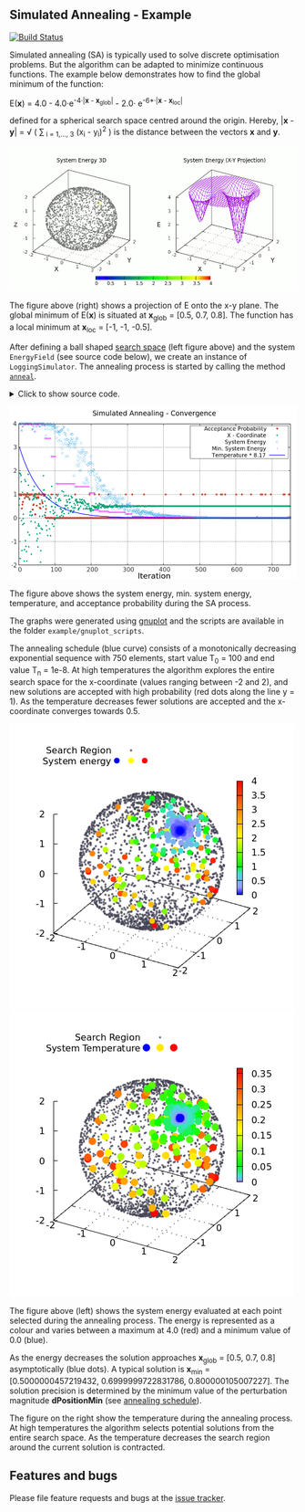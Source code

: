 ##  Simulated Annealing - Example
[![Build Status](https://travis-ci.com/simphotonics/simulated_annealing.svg?branch=main)](https://travis-ci.com/simphotonics/simulated_annealing)

Simulated annealing (SA) is typically used to solve discrete optimisation problems. But the algorithm can be adapted to minimize continuous functions. The example below demonstrates how
to find the global minimum of the function:

E(**x**) = 4.0 - 4.0&middot;e<sup>-4&middot;|**x** - **x**<sub>glob</sub>|</sup> - 2.0&middot; e<sup>-6*&middot;|**x** - **x**<sub>loc</sub>|</sup>

defined for a spherical search space centred around the origin.
Hereby, |**x** - **y**| = &#8730; ( &sum;<sub> i = 1,..., 3</sub> (x<sub>i</sub> - y<sub>i</sub>)<sup>2</sup> ) is the distance between the vectors **x** and **y**.


![Energy Simulated Annealing](https://github.com/simphotonics/simulated_annealing/blob/main/example/plots/energy_composite.gif)

The figure above (right) shows a projection of E onto the x-y plane. The global minimum of E(**x**)
is situated at **x**<sub>glob</sub> = \[0.5, 0.7, 0.8\]. The function has a local minimum
at **x**<sub>loc</sub>&nbsp;= \[-1, -1, -0.5\].

After defining a ball shaped [search space] (left figure above) and the system `EnergyField` (see source code below),
we create an instance of `LoggingSimulator`. The annealing process is started by calling the method [`anneal`][anneal].

<details><summary> Click to show source code.</summary>

```Dart
import 'dart:io';
import 'dart:math';

import 'package:list_operators/list_operators.dart';

import 'package:simulated_annealing/simulated_annealing.dart';

// Defining a spherical space.
final radius = 2;
final x = FixedInterval(-radius, radius);
final y = ParametricInterval(
  () => -sqrt(pow(radius, 2) - pow(x.next(), 2)),
  () => sqrt(pow(radius, 2) - pow(x.next(), 2)),
);
final z = ParametricInterval(
  () => -sqrt(pow(radius, 2) - pow(y.next(), 2) - pow(x.next(), 2)),
  () => sqrt(pow(radius, 2) - pow(y.next(), 2) - pow(x.next(), 2)),
);
final dPositionMin = <num>[1e-6, 1e-6, 1e-6];
final space = SearchSpace([x, y, z], dPositionMin: [1e-6, 1e-6, 1e-6]);

// Defining an energy function.
// The energy function has a minimum at xMin.
final xGlobalMin = [0.5, 0.7, 0.8];
final xLocalMin = [-1.0, -1.0, -0.5];
num energy(List<num> x) {
  return 4.0 -
      4.0 * exp(-4 * xGlobalMin.distance(x)) -
      2.0 * exp(-6 * xLocalMin.distance(x));
}

final energyField = EnergyField(
  energy,
  space,
);


/// To run this program navigate to the folder `example/bin` in your local
/// copy of the package `simulated_annealing` and use the command:
/// $ dart simulated_annealing_example.dart
void main() async {
  // Construct a simulator instance.
  final simulator = LoggingSimulator(energyField, exponentialSequence,
      perturbationSequence,
      iterations: 750, gammaStart: 0.7, gammaEnd: 0.05);

  print(await simulator.info);

  final xSol = await simulator.anneal((_) => 1, isRecursive: true);
  await File('../data/log.dat').writeAsString(simulator.rec.export());

  print('Solution: $xSol');
}

```
</details>


![Convergence Graph](https://raw.githubusercontent.com/simphotonics/simulated_annealing/main/example/plots/convergence.png)

The figure above shows the system energy, min. system energy, temperature, and acceptance probability during the SA process.

The graphs were generated using [gnuplot] and the scripts are available in the folder `example/gnuplot_scripts`.

The annealing schedule (blue curve) consists of a monotonically decreasing exponential sequence
with 750 elements, start value T<sub>0</sub> = 100 and end value T<sub>n</sub> = 1e-8.
At high temperatures the algorithm explores the entire search space for the x-coordinate (values ranging between -2 and 2),
and new solutions are accepted with high probability (red dots along the line y = 1).
As the temperature decreases fewer solutions are accepted and the x-coordinate converges towards 0.5.

![System Energy](https://raw.githubusercontent.com/simphotonics/simulated_annealing/main/example/plots/energy.png)
![Temperature 3D](https://raw.githubusercontent.com/simphotonics/simulated_annealing/main/example/plots/temperature.png)




The figure above (left) shows the
system energy evaluated at each point selected during the annealing
process. The energy is represented as a colour and varies between a maximum at 4.0 (red) and a minimum value of 0.0 (blue).

As the energy decreases the solution approaches **x**<sub>glob</sub> = \[0.5, 0.7, 0.8\] asymptotically (blue dots).
A typical solution is **x**<sub>min</sub> = \[0.5000000457219432, 0.6999999722831786, 0.800000105007227\].
The solution precision is determined by the minimum value of the perturbation magnitude **dPositionMin** (see [annealing schedule]).

The figure on the right show the temperature during the annealing process. At high temperatures the
algorithm selects potential solutions from the entire search space. As the temperature decreases
the search region around the current solution is contracted.


## Features and bugs
Please file feature requests and bugs at the [issue tracker].

[issue tracker]: https://github.com/simphotonics/simulated_annealing/issues

[SearchSpace]: https://pub.dev/documentation/simulated_annealing/latest/simulated_annealing/SearchSpace-class.html

[search space]: SEARCH_SPACE.md

[annealing schedule]: ANNEALING_SCHEDULE.md

[SimulatorClass]: https://pub.dev/documentation/simulated_annealing/latest/simulated_annealing/Simulator-class.html

[anneal]: https://pub.dev/documentation/simulated_annealing/latest/simulated_annealing/Simulator/anneal.html

[gnuplot]: http://gnuplot.sourceforge.net/
